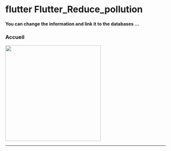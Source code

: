 <h1> flutter Flutter_Reduce_pollution </h1> <h4> You can change the information and link it to the databases ...</h4> 
<h3>Accueil</h3> 
<img src="https://github.com/abenkoula71/Flutter-shop-dessing/blob/main/Screenshot_1643325023.png" width="300" /> <hr>
